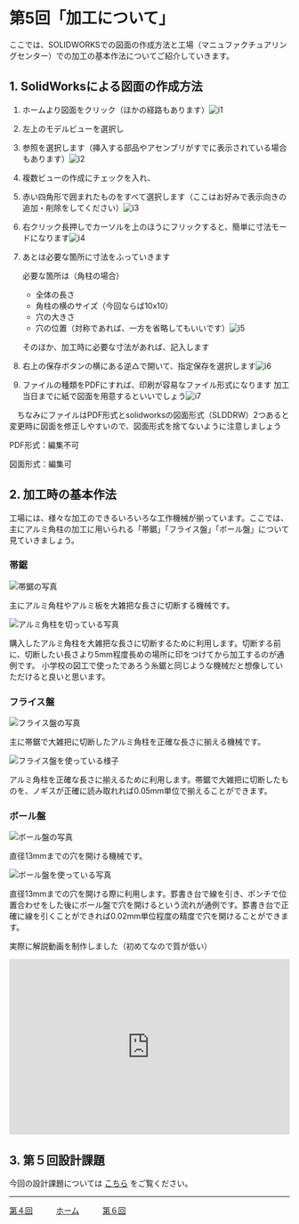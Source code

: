 # 第5回「加工について」

ここでは、SOLIDWORKSでの図面の作成方法と工場（マニュファクチュアリングセンター）での加工の基本作法についてご紹介していきます。

## 1. SolidWorksによる図面の作成方法
1. ホームより図面をクリック（ほかの経路もあります）![i1](./img/i1.png)

2. 左上のモデルビューを選択し

3. 参照を選択します（挿入する部品やアセンブリがすでに表示されている場合もあります）![i2](./img/i2.png)

4. 複数ビューの作成にチェックを入れ、

5. 赤い四角形で囲まれたものをすべて選択します（ここはお好みで表示向きの追加・削除をしてください）![i3](./img/i3.png)

6. 右クリック長押しでカーソルを上のほうにフリックすると、簡単に寸法モードになります![i4](./img/i4.png)

7. あとは必要な箇所に寸法をふっていきます

   必要な箇所は（角柱の場合）

   * 全体の長さ
   * 角柱の横のサイズ（今回ならば10x10）
   * 穴の大きさ
   * 穴の位置（対称であれば、一方を省略してもいいです）![i5](./img/i5.png)

   そのほか、加工時に必要な寸法があれば、記入します

8. 右上の保存ボタンの横にある逆△で開いて、指定保存を選択します![i6](./img/i6.png)

9. ファイルの種類をPDFにすれば、印刷が容易なファイル形式になります
   加工当日までに紙で図面を用意するといいでしょう![i7](./img/i7.png)

　ちなみにファイルはPDF形式とsolidworksの図面形式（SLDDRW）2つあると変更時に図面を修正しやすいので、図面形式を捨てないように注意しましょう

PDF形式：編集不可

図面形式：編集可

## 2. 加工時の基本作法
工場には、様々な加工のできるいろいろな工作機械が揃っています。ここでは、主にアルミ角柱の加工に用いられる「帯鋸」「フライス盤」「ボール盤」について見ていきましょう。

### 帯鋸
![帯鋸の写真](./img/97D7F7C9-663E-4D5C-BE9F-6D95FAF43B71.jpeg)

主にアルミ角柱やアルミ板を大雑把な長さに切断する機械です。

![アルミ角柱を切っている写真](./img/IMG_4513.jpeg)

購入したアルミ角柱を大雑把な長さに切断するために利用します。切断する前に、切断したい長さより5mm程度長めの場所に印をつけてから加工するのが通例です。
小学校の図工で使ったであろう糸鋸と同じような機械だと想像していただけると良いと思います。

### フライス盤
![フライス盤の写真](./img/9814EDCD-8F20-442D-90A4-8A94FF94D856.jpeg)

主に帯鋸で大雑把に切断したアルミ角柱を正確な長さに揃える機械です。

![フライス盤を使っている様子](./img/IMG_4514.jpeg)

アルミ角柱を正確な長さに揃えるために利用します。帯鋸で大雑把に切断したものを、ノギスが正確に読み取れれば0.05mm単位で揃えることができます。

### ボール盤
![ボール盤の写真](./img/A6E462FB-ED67-4E8E-A0EA-B2CB0CBA6F8A.jpeg)

直径13mmまでの穴を開ける機械です。

![ボール盤を使っている写真](./img/C3420831-31C9-4482-A376-7E94184211B2.jpeg)

直径13mmまでの穴を開ける際に利用します。罫書き台で線を引き、ポンチで位置合わせをした後にボール盤で穴を開けるという流れが通例です。罫書き台で正確に線を引くことができれば0.02mm単位程度の精度で穴を開けることができます。

実際に解説動画を制作しました（初めてなので質が低い）

<iframe width="100%" height="315"
 src="https://drive.google.com/file/d/1tvXSiYeeeAmlkmQD6dkbCJxZXLq45p7t/view?usp=sharing"
 frameborder="0" allow="accelerometer; autoplay; encrypted-media; gyroscope; picture-in-picture"
 allowfullscreen>
</iframe>

## 3. 第５回設計課題
今回の設計課題については [こちら](exercise_5.md) をご覧ください。

---

[第４回](main-mecha_2.md)　　　[ホーム](index.md)　　　[第６回](Lecture6.md)